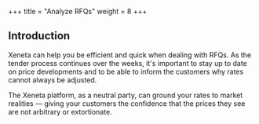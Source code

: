 +++
title = "Analyze RFQs"
weight = 8
+++

## Introduction

Xeneta can help you be efficient and quick when dealing with RFQs. As the tender process continues over the weeks, it's important to stay up to date on price developments and to be able to inform the customers why rates cannot always be adjusted.

The Xeneta platform, as a neutral party, can ground your rates to market realities — giving your customers the confidence that the prices they see are not arbitrary or extortionate.


